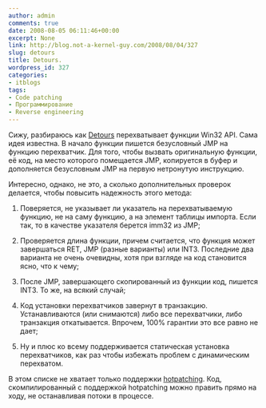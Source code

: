 ```yaml
---
author: admin
comments: true
date: 2008-08-05 06:11:46+00:00
excerpt: None
link: http://blog.not-a-kernel-guy.com/2008/08/04/327
slug: detours
title: Detours.
wordpress_id: 327
categories:
- itblogs
tags:
- Code patching
- Программирование
- Reverse engineering
---
```


Сижу, разбираюсь как [Detours](http://research.microsoft.com/sn/detours/) перехватывает функции Win32 API. Сама идея известна. В начало функции пишется безусловный JMP на функцию перехватчик. Для того, чтобы вызвать оригинальную функции, её код, на место которого помещается JMP, копируется в буфер и дополняется безусловным JMP на первую нетронутую инструкцию. 

Интересно, однако, не это, а сколько дополнительных проверок делается, чтобы повысить надежность этого метода:

  1. Поверяется, не указывает ли указатель на перехватываемую функцию, не на саму функцию, а на элемент таблицы импорта. Если так, то в качестве указателя берется imm32 из JMP;

  2. Проверяется длина функции, причем считается, что функция может завершаться RET, JMP (разные варианты) или INT3. Последние два варианта не очень очевидны, хотя при взгляде на код становится ясно, что к чему;

  3. После JMP, завершающего скопированный из функции код, пишется INT3. То же, на всякий случай;

  4. Код установки перехватчиков завернут в транзакцию. Устанавливаются (или снимаются) либо все перехватчики, либо транзакция откатывается. Впрочем, 100% гарантии это все равно не дает;

  5. Ну и плюс ко всему поддерживается статическая установка перехватчиков, как раз чтобы избежать проблем с динамическим перехватом.

В этом списке не хватает только поддержки [hotpatching](http://technet2.microsoft.com/windowsserver/en/library/a578a2f2-8875-47f3-9738-f23a27546ddf1033.mspx?mfr=true). Код, скомпилированный с поддержкой hotpatching можно править прямо на ходу, не останавливая потоки в процессе.
